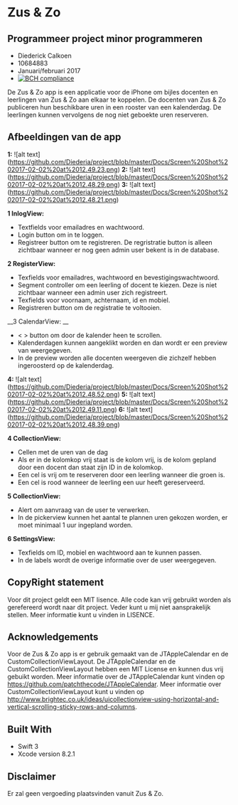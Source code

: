 # Zus & Zo 
## Programmeer project minor programmeren
* Diederick Calkoen 
* 10684883 
* Januari/februari 2017 
* [![BCH compliance](https://bettercodehub.com/edge/badge/Diederia/project)](https://bettercodehub.com)

De Zus & Zo app is een applicatie voor de iPhone om bijles docenten en leerlingen van Zus & Zo aan elkaar te koppelen. De docenten van Zus & Zo publiceren hun beschikbare uren in een rooster van een kalenderdag. De leerlingen kunnen vervolgens de nog niet geboekte uren reserveren. 

## Afbeeldingen van de app

__1:__ ![alt text] (https://github.com/Diederia/project/blob/master/Docs/Screen%20Shot%202017-02-02%20at%2012.49.23.png)
__2:__ ![alt text] (https://github.com/Diederia/project/blob/master/Docs/Screen%20Shot%202017-02-02%20at%2012.48.29.png)
__3:__ ![alt text] (https://github.com/Diederia/project/blob/master/Docs/Screen%20Shot%202017-02-02%20at%2012.48.21.png)

__1 InlogView:__ 
* Textfields voor emailadres en wachtwoord.
* Login button om in te loggen.
* Registreer button om te registreren. De regristratie button is alleen zichtbaar wanneer er nog geen admin user bekent is in de database.

__2 RegisterView:__
* Texfields voor emailadres, wachtwoord en bevestigingswachtwoord.
* Segment controller om een leerling of docent te kiezen. Deze is niet zichtbaar wanneer een admin user zich registreert.
* Texfields voor voornaam, achternaam, id en mobiel.
* Registreren button om de registratie te voltooien.

__3 CalendarView: __
* < > button om door de kalender heen te scrollen.
* Kalenderdagen kunnen aangeklikt worden en dan wordt er een preview van weergegeven.
* In de preview worden alle docenten weergeven die zichzelf hebben ingeroosterd op de kalenderdag.

__4:__ ![alt text] (https://github.com/Diederia/project/blob/master/Docs/Screen%20Shot%202017-02-02%20at%2012.48.52.png)
__5:__ ![alt text] (https://github.com/Diederia/project/blob/master/Docs/Screen%20Shot%202017-02-02%20at%2012.49.11.png)
__6:__ ![alt text] (https://github.com/Diederia/project/blob/master/Docs/Screen%20Shot%202017-02-02%20at%2012.48.39.png)

__4 CollectionView:__
* Cellen met de uren van de dag
* Als er in de kolomkop vrij staat is de kolom vrij, is de kolom gepland door een docent dan staat zijn ID in de kolomkop.
* Een cel is vrij om te reserveren door een leerling wanneer die groen is.
* Een cel is rood wanneer de leerling een uur heeft gereserveerd.

__5 CollectionView:__
* Alert om aanvraag van de user te verwerken.
* In de pickerview kunnen het aantal te plannen uren gekozen worden, er moet minimaal 1 uur ingepland worden.

__6 SettingsView:__
* Texfields om ID, mobiel en wachtwoord aan te kunnen passen.
* In de labels wordt de overige informatie over de user weergegeven.

## CopyRight statement
Voor dit project geldt een MIT lisence. Alle code kan vrij gebruikt worden als gerefereerd wordt naar dit project. Veder kunt u mij niet aansprakelijk stellen. Meer informatie kunt u vinden in LISENCE. 

## Acknowledgements
Voor de Zus & Zo app is er gebruik gemaakt van de JTAppleCalendar en de CustomCollectionViewLayout. De JTAppleCalendar en de CustomCollectionViewLayout hebben een MIT License en kunnen dus vrij gebuikt worden. Meer informatie over de JTAppleCalendar kunt vinden op https://github.com/patchthecode/JTAppleCalendar. Meer informatie over CustomCollectionViewLayout kunt u vinden op http://www.brightec.co.uk/ideas/uicollectionview-using-horizontal-and-vertical-scrolling-sticky-rows-and-columns.

## Built With
* Swift 3
* Xcode version 8.2.1 

## Disclaimer
Er zal geen vergoeding plaatsvinden vanuit Zus & Zo.
